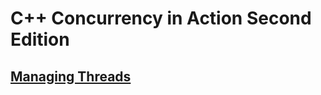 # C++ Concurrency in Action Second Edition

## [Managing Threads](cpp_concurrency_in_action_2nd/managing_thread.md)

